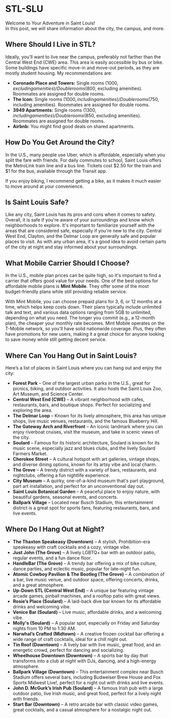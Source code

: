 # STL-SLU

Welcome to Your Adventure in Saint Louis!  
In this post, we will share information about the city, the campus, and more.

## Where Should I Live in STL?

Ideally, you’ll want to live near the campus, preferably not farther than the Central West End (CWE) area. This area is easily accessible by bus or bike. Some buildings have specific move-in and move-out periods, as they are mostly student housing. My recommendations are:

- **Coronado Place and Towers:** Single rooms ($1000, excluding amenities) / Double rooms ($800, excluding amenities). Roommates are assigned for double rooms.
- **The Icon:** Single rooms ($1000, including amenities) / Double rooms ($750, including amenities). Roommates are assigned for double rooms.
- **3949 Apartments:** Single rooms ($1300, including amenities) / Double rooms ($850, excluding amenities). Roommates are assigned for double rooms.
- **Airbnb:** You might find good deals on shared apartments.

## How Do You Get Around the City?

In the U.S., many people use Uber, which is affordable, especially when you split the fare with friends. For daily commutes to school, Saint Louis offers the MetroLink train line and a bus line. Tickets cost $2.50 for the train and $1 for the bus, available through the Transit app.

If you enjoy biking, I recommend getting a bike, as it makes it much easier to move around at your convenience.

## Is Saint Louis Safe?

Like any city, Saint Louis has its pros and cons when it comes to safety. Overall, it is safe if you're aware of your surroundings and know which neighborhoods to explore. It's important to familiarize yourself with the areas that are considered safe, especially if you're new to the city. Central West End, Clayton, and the Delmar Loop are generally safe and popular places to visit. As with any urban area, it's a good idea to avoid certain parts of the city at night and stay informed about your surroundings.

## What Mobile Carrier Should I Choose?

In the U.S., mobile plan prices can be quite high, so it's important to find a carrier that offers good value for your needs. One of the best options for affordable mobile plans is **Mint Mobile**. They offer some of the most budget-friendly plans while still providing reliable service.

With Mint Mobile, you can choose prepaid plans for 3, 6, or 12 months at a time, which helps keep costs down. Their plans typically include unlimited talk and text, and various data options ranging from 5GB to unlimited, depending on what you need. The longer you commit (e.g., a 12-month plan), the cheaper your monthly rate becomes. Mint Mobile operates on the T-Mobile network, so you'll have solid nationwide coverage. Plus, they often have promotions for new users, making it a great choice for anyone looking to save money while still getting decent service.

## Where Can You Hang Out in Saint Louis?

Here’s a list of places in Saint Louis where you can hang out and enjoy the city:

- **Forest Park** – One of the largest urban parks in the U.S., great for picnics, biking, and outdoor activities. It also hosts the Saint Louis Zoo, Art Museum, and Science Center.
- **Central West End (CWE)** – A vibrant neighborhood with cafes, restaurants, bars, and boutique shops. Perfect for socializing and exploring the area.
- **The Delmar Loop** – Known for its lively atmosphere, this area has unique shops, live music venues, restaurants, and the famous Blueberry Hill.
- **The Gateway Arch and Riverfront** – An iconic landmark where you can enjoy riverboat cruises, visit the museum, and take in scenic views of the city.
- **Soulard** – Famous for its historic architecture, Soulard is known for its music scene, especially jazz and blues clubs, and the lively Soulard Farmers Market.
- **Cherokee Street** – A cultural hotspot with art galleries, vintage shops, and diverse dining options, known for its artsy vibe and local charm.
- **The Grove** – A trendy district with a variety of bars, restaurants, and nightclubs, offering a fun nightlife experience.
- **City Museum** – A quirky, one-of-a-kind museum that's part playground, part art installation, and perfect for an unconventional day out.
- **Saint Louis Botanical Garden** – A peaceful place to enjoy nature, with beautiful gardens, seasonal events, and concerts.
- **Ballpark Village** – Located near Busch Stadium, this entertainment district is a great spot for sports fans, featuring restaurants, bars, and live events.

## Where Do I Hang Out at Night?

- **The Thaxton Speakeasy (Downtown)** – A stylish, Prohibition-era speakeasy with craft cocktails and a cozy, vintage vibe.
- **Just John (The Grove)** – A lively LGBTQ+ bar with an outdoor patio, regular events, and a fun dance floor.
- **HandleBar (The Grove)** – A trendy bar offering a mix of bike culture, dance parties, and eclectic music, popular for late-night fun.
- **Atomic Cowboy Pavilion & The Bootleg (The Grove)** – A combination of a bar, live music venue, and outdoor space, offering concerts, drinks, and a great atmosphere.
- **Up-Down STL (Central West End)** – A unique bar featuring vintage arcade games, pinball machines, and a rooftop patio with great views.
- **Rosie’s Place (Soulard)** – A laid-back dive bar known for its affordable drinks and welcoming vibe.
- **Venice Bar (Soulard)** – Live music, affordable drinks, and a welcoming vibe.
- **Molly's (Soulard)** – A popular spot, especially on Friday and Saturday nights from 10 PM to 1:30 AM.
- **Narwhal’s Crafted (Midtown)** – A creative frozen cocktail bar offering a wide range of craft cocktails, ideal for a chill night out.
- **Tin Roof (Downtown)** – A lively bar with live music, great food, and an energetic crowd, perfect for dancing and socializing.
- **Wheelhouse Downtown (Downtown)** – A sports bar by day that transforms into a club at night with DJs, dancing, and a high-energy atmosphere.
- **Ballpark Village (Downtown)** – This entertainment complex near Busch Stadium offers several bars, including Budweiser Brew House and Fox Sports Midwest Live!, perfect for a night out with drinks and live events.
- **John D. McGurk’s Irish Pub (Soulard)** – A famous Irish pub with a large outdoor patio, live Irish music, and great food, perfect for a lively night with friends.
- **Start Bar (Downtown)** – A retro arcade bar with classic video games, great cocktails, and a casual atmosphere for a nostalgic night out.
